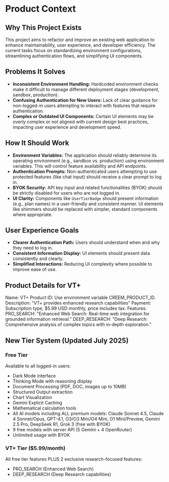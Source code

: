# Product Context

## Why This Project Exists

This project aims to refactor and improve an existing web application to enhance maintainability, user experience, and developer efficiency. The current tasks focus on standardizing environment configurations, streamlining authentication flows, and simplifying UI components.

## Problems It Solves

- **Inconsistent Environment Handling:** Hardcoded environment checks make it difficult to manage different deployment stages (development, sandbox, production).
- **Confusing Authentication for New Users:** Lack of clear guidance for non-logged-in users attempting to interact with features that require authentication.
- **Complex or Outdated UI Components:** Certain UI elements may be overly complex or not aligned with current design best practices, impacting user experience and development speed.

## How It Should Work

- **Environment Variables:** The application should reliably determine its operating environment (e.g., sandbox vs. production) using environment variables. This will control feature availability and API endpoints.
- **Authentication Prompts:** Non-authenticated users attempting to use protected features (like chat input) should receive a clear prompt to log in.
- **BYOK Security:** API key input and related functionalities (BYOK) should be strictly disabled for users who are not logged in.
- **UI Clarity:** Components like `UserTierBadge` should present information (e.g., plan names) in a user-friendly and consistent manner. UI elements like shimmers should be replaced with simpler, standard components where appropriate.

## User Experience Goals

- **Clearer Authentication Path:** Users should understand when and why they need to log in.
- **Consistent Information Display:** UI elements should present data consistently and clearly.
- **Simplified Interactions:** Reducing UI complexity where possible to improve ease of use.

## Product Details for VT+

Name: VT+
Product ID: Use environment variable CREEM_PRODUCT_ID.
Description: "VT+ provides enhanced research capabilities"
Payment: Subscription type, $5.99 USD monthly, price includes tax.
Features:
PRO_SEARCH: "Enhanced Web Search: Real-time web integration for grounded information retrieval."
DEEP_RESEARCH: "Deep Research: Comprehensive analysis of complex topics with in-depth exploration."

## New Tier System (Updated July 2025)

### Free Tier

Available to all logged-in users:

- Dark Mode interface
- Thinking Mode with reasoning display
- Document Processing (PDF, DOC, images up to 10MB)
- Structured Output extraction
- Chart Visualization
- Gemini Explicit Caching
- Mathematical calculation tools
- All AI models including ALL premium models: Claude Sonnet 4.5, Claude 4 Sonnet/Opus, GPT-4.1, O3/O3 Mini/O4 Mini, O1 Mini/Preview, Gemini 2.5 Pro, DeepSeek R1, Grok 3 (free with BYOK)
- 9 free models with server API (5 Gemini + 4 OpenRouter)
- Unlimited usage with BYOK

### VT+ Tier ($5.99/month)

All free tier features PLUS 2 exclusive research-focused features:

- PRO_SEARCH (Enhanced Web Search)
- DEEP_RESEARCH (Deep Research capabilities)
